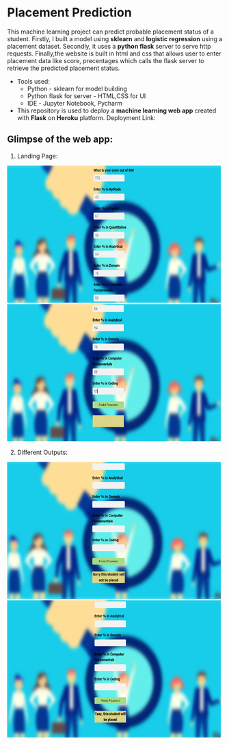 
# Placement Prediction 

This machine learning project  can predict probable placement status of a student. 
Firstly, I built a model using **sklearn** and **logistic regression** using a placement dataset.
Secondly, it uses a **python flask** server to serve http requests. 
Finally,the website is built in html and css that allows user to enter placement data like score, precentages which calls the
flask server to retrieve the predicted placement status.
- Tools used:
    - Python                   - sklearn for model building
    - Python flask for server  - HTML,CSS for UI
    - IDE - Jupyter Notebook, Pycharm
- This repository is used to deploy a **machine learning web app** created with **Flask** on **Heroku** platform.
    Deployment Link: 

## Glimpse of the web app:
1) Landing Page:

<img src="readme_files/img1.png" width="500" height="320"/> <img src="readme_files/img2.png" width="500" height="320"/> 

2) Different Outputs:

<img src="readme_files/img3.png" width="500" height="320"/> <img src="readme_files/img4.png" width="500" height="320"/> 


